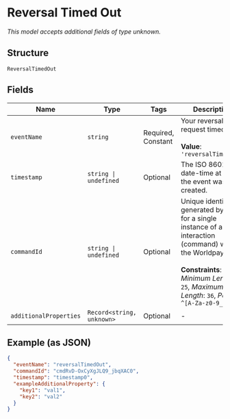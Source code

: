 
# Reversal Timed Out

*This model accepts additional fields of type unknown.*

## Structure

`ReversalTimedOut`

## Fields

| Name | Type | Tags | Description |
|  --- | --- | --- | --- |
| `eventName` | `string` | Required, Constant | Your reversal request timed out.<br><br>**Value**: `'reversalTimedOut'` |
| `timestamp` | `string \| undefined` | Optional | The ISO 8601 date-time at which the event was created. |
| `commandId` | `string \| undefined` | Optional | Unique identifier generated by us for a single instance of an interaction (command) with the Worldpay API.<br><br>**Constraints**: *Minimum Length*: `25`, *Maximum Length*: `36`, *Pattern*: `^[A-Za-z0-9_-]*$` |
| `additionalProperties` | `Record<string, unknown>` | Optional | - |

## Example (as JSON)

```json
{
  "eventName": "reversalTimedOut",
  "commandId": "cmdRvD-OxCyXgJLQ9_jbqXAC0",
  "timestamp": "timestamp0",
  "exampleAdditionalProperty": {
    "key1": "val1",
    "key2": "val2"
  }
}
```

